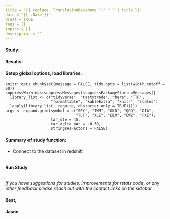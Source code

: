 ```yaml
---
title = "{{ replace .TranslationBaseName "-" " " | title }}"
date = "{{ .Date }}"
draft = TRUE
tags = []
topics = []
description = ""
---
```


#### Study:



<!--more-->



#### Results:



#### Setup global options, load libraries:

```{r global_options, include = TRUE, results = FALSE}
knitr::opts_chunk$set(message = FALSE, tidy.opts = list(width.cutoff = 60))
suppressWarnings(suppressMessages(suppressPackageStartupMessages({
  library_list <- c("tidyverse", "tastytrade", "here", "TTR", 
                    "formattable", "kableExtra", "knitr", "scales")
  lapply(library_list, require, character.only = TRUE)})))
args <- expand.grid(symbol = c("SPY", "IWM", "GLD", "QQQ", "DIA",
                               "TLT", "XLE", "EEM", "EWZ", "FXE"),
                    tar_dte = 45,
                    tar_delta_put = -0.30,
                    stringsAsFactors = FALSE)
```

#### Summary of study function:

* Connect to the dataset in redshift

```{r study}

```

#### Run Study

```{r run study}

```



*If you have suggestions for studies, improvements for rstats code, or any other feedback please reach out with the contact links on the sidebar*

#### Best,
#### Jason
